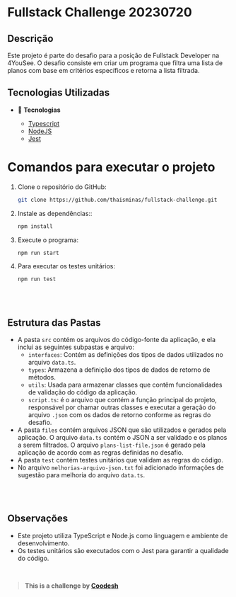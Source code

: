 # Fullstack Challenge 20230720

## Descrição

Este projeto é parte do desafio para a posição de Fullstack Developer na 4YouSee. O desafio consiste em criar um programa que filtra uma lista de planos com base em critérios específicos e retorna a lista filtrada.

## Tecnologias Utilizadas
- 🧩 **Tecnologias**

    - [Typescript](https://www.typescriptlang.org/)
    - [NodeJS](https://nodejs.org/en/)
    - [Jest](https://jestjs.io/pt-BR/docs/getting-started)


# Comandos para executar o projeto


1. Clone o repositório do GitHub:

   ```sh
   git clone https://github.com/thaisminas/fullstack-challenge.git
   ```

2. Instale as dependências::

   ```sh
   npm install
   ```


3. Execute o programa:

   ```sh
   npm run start
   ```


4. Para executar os testes unitários:

   ```sh
   npm run test
   ```

<br/><br/>

## Estrutura das Pastas

* A pasta `src` contém os arquivos do código-fonte da aplicação, e ela inclui as seguintes subpastas e arquivo:
  * `interfaces`: Contém as definições dos tipos de dados utilizados no arquivo `data.ts`.
  * `types`: Armazena a definição dos tipos de dados de retorno de métodos.
  * `utils`: Usada para armazenar classes que contêm funcionalidades de validação do código da aplicação.
  * `script.ts`: é o arquivo que contém a função principal do projeto, responsável por chamar outras classes e executar a geração do arquivo `.json` com os dados de retorno conforme as regras do desafio.
* A pasta `files` contém arquivos JSON que são utilizados e gerados pela aplicação. O arquivo `data.ts` contém o JSON a ser validado e os planos a serem filtrados. O arquivo `plans-list-file.json` é gerado pela aplicação de acordo com as regras definidas no desafio.
* A pasta `test` contém testes unitários que validam as regras do código.
* No arquivo `melhorias-arquivo-json.txt` foi adicionado informações de sugestão para melhoria do arquivo `data.ts`.

<br/><br/>

## Observações

*  Este projeto utiliza TypeScript e Node.js como linguagem e ambiente de desenvolvimento.
* Os testes unitários são executados com o Jest para garantir a qualidade do código.

<b></br>




>  This is a challenge by [Coodesh](https://coodesh.com/)

